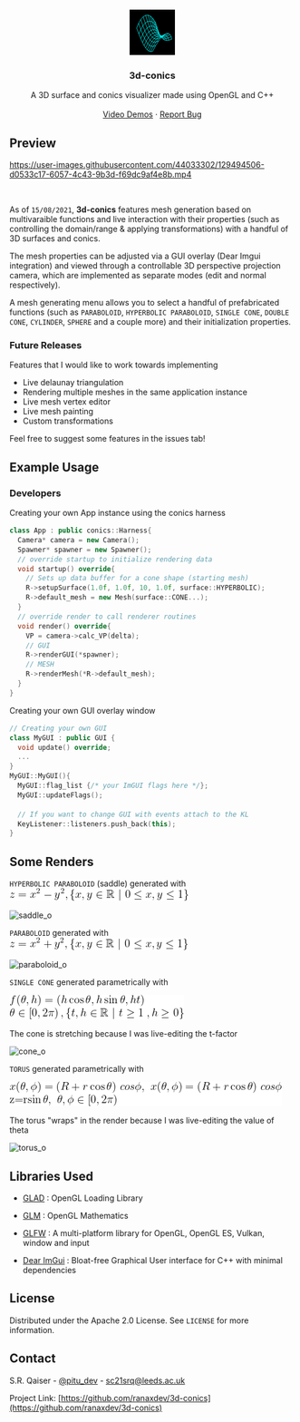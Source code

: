 
<!-- PROJECT LOGO -->
<br />
<p align="center">
  <a href="https://github.com/ranaxdev/3d-conics">
    <img src="https://github.com/ranaxdev/3d-conics/blob/main/Res/logo.png" alt="Logo" width="80" height="80">
  </a>

  <h3 align="center">3d-conics</h3>

  <p align="center">
    A 3D surface and conics visualizer made using OpenGL and C++
    <br />
    <br />
    <a href="https://www.youtube.com/watch?v=Im53k-E3cvE&list=PLhiYhW5wXPMGojFRwhahrtsvO-ng5asoc">Video Demos</a>
    ·
    <a href="https://github.com/ranaxdev/3d-conics/issues">Report Bug</a>
  </p>
</p>


<!-- ABOUT THE PROJECT -->
## Preview
https://user-images.githubusercontent.com/44033302/129494506-d0533c17-6057-4c43-9b3d-f69dc9af4e8b.mp4

<br>

As of `15/08/2021`, **3d-conics** features mesh generation based on multivaraible functions and live interaction with their properties (such as controlling the domain/range & applying transformations) with a handful of 3D surfaces and conics. 

The mesh properties can be adjusted via a GUI overlay (Dear Imgui integration) and viewed through a controllable 3D perspective projection camera, which are implemented as separate modes (edit and normal respectively). 

A mesh generating menu allows you to select a handful of prefabricated functions (such as `PARABOLOID`, `HYPERBOLIC PARABOLOID`, `SINGLE CONE`, `DOUBLE CONE`, `CYLINDER`, `SPHERE` and a couple more) and their initialization properties.

### Future Releases

Features that I would like to work towards implementing
- Live delaunay triangulation
- Rendering multiple meshes in the same application instance
- Live mesh vertex editor
- Live mesh painting
- Custom transformations

Feel free to suggest some features in the issues tab!


## Example Usage 
### Developers
Creating your own App instance using the conics harness
```cpp
class App : public conics::Harness{
  Camera* camera = new Camera();
  Spawner* spawner = new Spawner();
  // override startup to initialize rendering data
  void startup() override{
    // Sets up data buffer for a cone shape (starting mesh)
    R->setupSurface(1.0f, 1.0f, 10, 1.0f, surface::HYPERBOLIC);
    R->default_mesh = new Mesh(surface::CONE...);
  }
  // override render to call renderer routines
  void render() override{
    VP = camera->calc_VP(delta);
    // GUI
    R->renderGUI(*spawner);
    // MESH
    R->renderMesh(*R->default_mesh);
  }
}
  ```

Creating your own GUI overlay window
```cpp
// Creating your own GUI
class MyGUI : public GUI {
  void update() override;
  ...
}
MyGUI::MyGUI(){
  MyGUI::flag_list {/* your ImGUI flags here */};
  MyGUI::updateFlags();
  
  // If you want to change GUI with events attach to the KL
  KeyListener::listeners.push_back(this);
}

```

## Some Renders

`HYPERBOLIC PARABOLOID` (saddle) generated with &nbsp;&nbsp;&nbsp;<img src="https://github.com/ranaxdev/3d-conics/blob/main/Res/saddle_eq.png">

![saddle_o](https://user-images.githubusercontent.com/44033302/129497075-bfba1328-ddee-4e38-ac19-85d7c490b616.gif)


`PARABOLOID` generated with &nbsp;&nbsp;&nbsp;<img src="https://github.com/ranaxdev/3d-conics/blob/main/Res/paraboloid_eq.png">

![paraboloid_o](https://user-images.githubusercontent.com/44033302/129495259-617b4158-8033-49df-82d9-bbc076f3166c.gif)


`SINGLE CONE` generated parametrically with

<img src="https://github.com/ranaxdev/3d-conics/blob/main/Res/cone_eq.png">

The cone is stretching because I was live-editing the t-factor

![cone_o](https://user-images.githubusercontent.com/44033302/129498766-9edafc7f-f19d-4b2b-8eb5-85dfb6cf1424.gif)


`TORUS` generated parametrically with

<img src="https://github.com/ranaxdev/3d-conics/blob/main/Res/torus_eq.png">

The torus "wraps" in the render because I was live-editing the value of theta

![torus_o](https://user-images.githubusercontent.com/44033302/129497589-9c5079a4-beb4-4615-a89b-052a5d32a301.gif)


<!-- GETTING STARTED -->

## Libraries Used

- [GLAD](https://github.com/Dav1dde/glad)
: OpenGL Loading Library

- [GLM](https://github.com/g-truc/glm)
: OpenGL Mathematics

- [GLFW](https://www.glfw.org/)
: A multi-platform library for OpenGL, OpenGL ES, Vulkan, window and input 

- [Dear ImGui](https://github.com/ocornut/imgui)
: Bloat-free Graphical User interface for C++ with minimal dependencies 

<!-- LICENSE -->
## License

Distributed under the Apache 2.0 License. See `LICENSE` for more information.


<!-- CONTACT -->
## Contact

S.R. Qaiser - [@pitu_dev](https://twitter.com/pitu_dev) - sc21srq@leeds.ac.uk

Project Link: [https://github.com/ranaxdev/3d-conics](https://github.com/ranaxdev/3d-conics)
